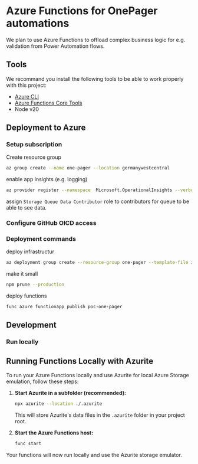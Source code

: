 # Azure Functions for OnePager automations

We plan to use Azure Functions to offload complex business logic for e.g. validation 
from Power Automation flows.

## Tools

We recommand you install the following tools to be able to work properly with this
project:

- [Azure CLI][azure-tools-install]
- [Azure Functions Core Tools][core-tools-install]
- Node v20

## Deployment to Azure

### Setup subscription

Create resource group
```bash
az group create --name one-pager --location germanywestcentral
```

enable app insights (e.g. logging)
```bash
az provider register --namespace  Microsoft.OperationalInsights --verbose --wait
```

assign `Storage Queue Data Contributor` role to contributors for queue to be able to see data.

### Configure GitHub OICD access

### Deployment commands

deploy infrastructur
```bash
az deployment group create --resource-group one-pager --template-file infra/main.bicep --parameters functionAppName=poc-one-pager --mode complete
```

make it small 
```bash
npm prune --production
```

deploy functions
```bash
func azure functionapp publish poc-one-pager
```

## Development

### Run locally

## Running Functions Locally with Azurite

To run your Azure Functions locally and use Azurite for local Azure Storage emulation, follow these steps:


1. **Start Azurite in a subfolder (recommended):**
   ```sh
   npx azurite --location ./.azurite
   ```
   This will store Azurite's data files in the `.azurite` folder in your project root.

2. **Start the Azure Functions host:**
   ```sh
   func start
   ```

Your functions will now run locally and use the Azurite storage emulator.



[azure-tools-install]: https://learn.microsoft.com/en-us/cli/azure/install-azure-cli?view=azure-cli-latest
[core-tools-install]: https://learn.microsoft.com/en-us/azure/azure-functions/functions-run-local?pivots=programming-language-typescript&tabs=macos%2Cisolated-process%2Cnode-v4%2Cpython-v2%2Chttp-trigger%2Ccontainer-apps#install-the-azure-functions-core-tools

